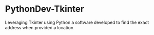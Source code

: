 # PythonDev-Tkinter

Leveraging Tkinter using Python a software developed to find the exact address when provided a location.
